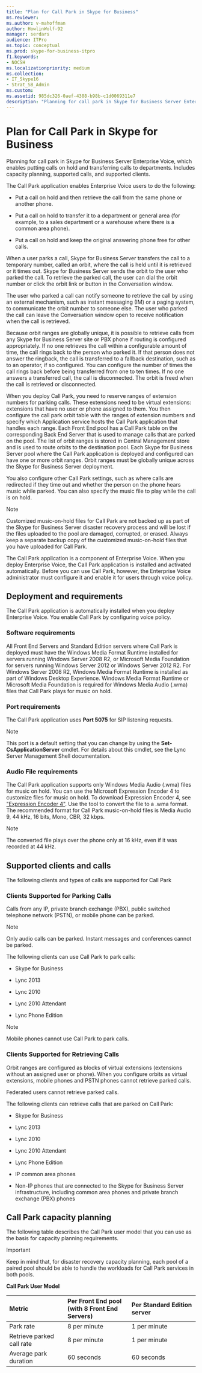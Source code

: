 ```yaml
---
title: "Plan for Call Park in Skype for Business"
ms.reviewer: 
ms.author: v-mahoffman
author: HowlinWolf-92
manager: serdars
audience: ITPro
ms.topic: conceptual
ms.prod: skype-for-business-itpro
f1.keywords:
- NOCSH
ms.localizationpriority: medium
ms.collection: 
- IT_Skype16
- Strat_SB_Admin
ms.custom:
ms.assetid: 985dc326-0aef-4308-b98b-c1d0069311e7
description: "Planning for call park in Skype for Business Server Enterprise Voice, which enables putting calls on hold and transferring calls to departments. Includes capacity planning, supported calls, and supported clients."
---
```


# Plan for Call Park in Skype for Business
 
Planning for call park in Skype for Business Server Enterprise Voice, which enables putting calls on hold and transferring calls to departments. Includes capacity planning, supported calls, and supported clients.
  
The Call Park application enables Enterprise Voice users to do the following:
  
- Put a call on hold and then retrieve the call from the same phone or another phone.
    
- Put a call on hold to transfer it to a department or general area (for example, to a sales department or a warehouse where there is a common area phone).
    
- Put a call on hold and keep the original answering phone free for other calls.
    
When a user parks a call, Skype for Business Server transfers the call to a temporary number, called an orbit, where the call is held until it is retrieved or it times out. Skype for Business Server sends the orbit to the user who parked the call. To retrieve the parked call, the user can dial the orbit number or click the orbit link or button in the Conversation window. 
  
The user who parked a call can notify someone to retrieve the call by using an external mechanism, such as instant messaging (IM) or a paging system, to communicate the orbit number to someone else. The user who parked the call can leave the Conversation window open to receive notification when the call is retrieved.
  
Because orbit ranges are globally unique, it is possible to retrieve calls from any Skype for Business Server site or PBX phone if routing is configured appropriately. If no one retrieves the call within a configurable amount of time, the call rings back to the person who parked it. If that person does not answer the ringback, the call is transferred to a fallback destination, such as to an operator, if so configured. You can configure the number of times the call rings back before being transferred from one to ten times. If no one answers a transferred call, the call is disconnected. The orbit is freed when the call is retrieved or disconnected.
  
When you deploy Call Park, you need to reserve ranges of extension numbers for parking calls. These extensions need to be virtual extensions: extensions that have no user or phone assigned to them. You then configure the call park orbit table with the ranges of extension numbers and specify which Application service hosts the Call Park application that handles each range. Each Front End pool has a Call Park table on the corresponding Back End Server that is used to manage calls that are parked on the pool. The list of orbit ranges is stored in Central Management store and is used to route orbits to the destination pool. Each Skype for Business Server pool where the Call Park application is deployed and configured can have one or more orbit ranges. Orbit ranges must be globally unique across the Skype for Business Server deployment. 
  
You also configure other Call Park settings, such as where calls are redirected if they time out and whether the person on the phone hears music while parked. You can also specify the music file to play while the call is on hold.
  
> [!NOTE]
> Customized music-on-hold files for Call Park are not backed up as part of the Skype for Business Server disaster recovery process and will be lost if the files uploaded to the pool are damaged, corrupted, or erased. Always keep a separate backup copy of the customized music-on-hold files that you have uploaded for Call Park. 
  
The Call Park application is a component of Enterprise Voice. When you deploy Enterprise Voice, the Call Park application is installed and activated automatically. Before you can use Call Park, however, the Enterprise Voice administrator must configure it and enable it for users through voice policy.
  
## Deployment and requirements

The Call Park application is automatically installed when you deploy Enterprise Voice. You enable Call Park by configuring voice policy.
  
### Software requirements

All Front End Servers and Standard Edition servers where Call Park is deployed must have the Windows Media Format Runtime installed for servers running Windows Server 2008 R2, or Microsoft Media Foundation for servers running Windows Server 2012 or Windows Server 2012 R2. For Windows Server 2008 R2, Windows Media Format Runtime is installed as part of Windows Desktop Experience. Windows Media Format Runtime or Microsoft Media Foundation is required for Windows Media Audio (.wma) files that Call Park plays for music on hold.
  
### Port requirements

The Call Park application uses **Port 5075**  for SIP listening requests.
    
> [!NOTE]
> This port is a default setting that you can change by using the **Set-CsApplicationServer** cmdlet. For details about this cmdlet, see the Lync Server Management Shell documentation.
  
### Audio File requirements

The Call Park application supports only Windows Media Audio (.wma) files for music on hold. You can use the Microsoft Expression Encoder 4 to customize files for music on hold. To download Expression Encoder 4, see   ["Expression Encoder 4"](https://go.microsoft.com/fwlink/p/?linkId=202843). Use the tool to convert the file to a .wma format. The recommended format for Call Park music-on-hold files is Media Audio 9, 44 kHz, 16 bits, Mono, CBR, 32 kbps.
  
> [!NOTE]
> The converted file plays over the phone only at 16 kHz, even if it was recorded at 44 kHz. 
  
## Supported clients and calls

The following clients and types of calls are supported for Call Park
  
### Clients Supported for Parking Calls

Calls from any IP, private branch exchange (PBX), public switched telephone network (PSTN), or mobile phone can be parked.
  
> [!NOTE]
> Only audio calls can be parked. Instant messages and conferences cannot be parked. 
  
The following clients can use Call Park to park calls:
  
- Skype for Business
    
- Lync 2013
    
- Lync 2010
    
- Lync 2010 Attendant
    
- Lync Phone Edition
    
> [!NOTE]
> Mobile phones cannot use Call Park to park calls. 
  
### Clients Supported for Retrieving Calls

Orbit ranges are configured as blocks of virtual extensions (extensions without an assigned user or phone). When you configure orbits as virtual extensions, mobile phones and PSTN phones cannot retrieve parked calls.
  
Federated users cannot retrieve parked calls.
  
The following clients can retrieve calls that are parked on Call Park:
  
- Skype for Business
    
- Lync 2013
    
- Lync 2010
    
- Lync 2010 Attendant
    
- Lync Phone Edition
    
- IP common area phones
    
- Non-IP phones that are connected to the Skype for Business Server infrastructure, including common area phones and private branch exchange (PBX) phones
    
## Call Park capacity planning

The following table describes the Call Park user model that you can use as the basis for capacity planning requirements.
  
> [!IMPORTANT]
> Keep in mind that, for disaster recovery capacity planning, each pool of a paired pool should be able to handle the workloads for Call Park services in both pools. 
  
**Call Park User Model**

|**Metric**|**Per Front End pool  <br/>  (with 8 Front End Servers)**|**Per Standard Edition server**|
|:-----|:-----|:-----|
|Park rate  <br/> |8 per minute  <br/> |1 per minute  <br/> |
|Retrieve parked call rate  <br/> |8 per minute  <br/> |1 per minute  <br/> |
|Average park duration  <br/> |60 seconds  <br/> |60 seconds  <br/> |
   

